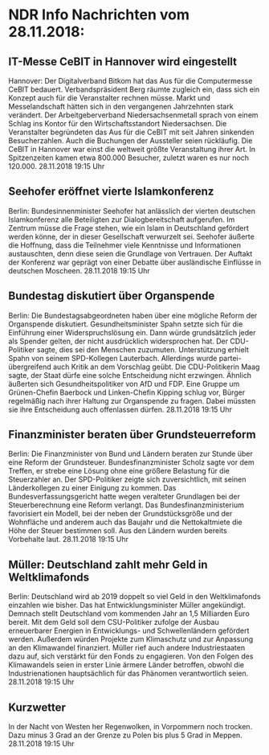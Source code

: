 # NDR Info Nachrichten vom 28.11.2018:


## IT-Messe CeBIT in Hannover wird eingestellt
Hannover:	Der Digitalverband Bitkom hat das Aus für die Computermesse CeBIT bedauert. Verbandspräsident Berg räumte zugleich ein, dass sich ein Konzept auch für die Veranstalter rechnen müsse. Markt und Messelandschaft hätten sich in den vergangenen Jahrzehnten stark verändert. Der Arbeitgeberverband Niedersachsenmetall sprach von einem Schlag ins Kontor für den Wirtschaftsstandort Niedersachsen. Die Veranstalter begründeten das Aus für die CeBIT mit seit Jahren sinkenden Besucherzahlen. Auch die Buchungen der Aussteller seien rückläufig. Die CeBIT in Hannover war einst die weltweit größte Veranstaltung ihrer Art. In Spitzenzeiten kamen etwa 800.000 Besucher, zuletzt waren es nur noch 120.000. 28.11.2018 19:15 Uhr 

## Seehofer eröffnet vierte Islamkonferenz
Berlin:	Bundesinnenminister Seehofer hat anlässlich der vierten deutschen Islamkonferenz alle Beteiligten zur Dialogbereitschaft aufgerufen. Im Zentrum müsse die Frage stehen, wie ein Islam in Deutschland gefördert werden könne, der in dieser Gesellschaft verwurzelt sei. Seehofer äußerte die Hoffnung, dass die Teilnehmer viele Kenntnisse und Informationen austauschten, denn diese seien die Grundlage von Vertrauen. Der Auftakt der Konferenz war geprägt von einer Debatte über ausländische Einflüsse in deutschen Moscheen. 28.11.2018 19:15 Uhr 

## Bundestag diskutiert über Organspende
Berlin: Die Bundestagsabgeordneten haben über eine mögliche Reform der Organspende diskutiert. Gesundheitsminister Spahn setzte sich für die Einführung einer Widerspruchslösung ein. Dann würde grundsätzlich jeder als Spender gelten, der nicht ausdrücklich widersprochen hat. Der CDU-Politiker sagte, dies sei den Menschen zuzumuten. Unterstützung erhielt Spahn von seinem SPD-Kollegen Lauterbach. Allerdings wurde partei-übergreifend auch Kritik an dem Vorschlag geübt. Die CDU-Politikerin Maag sagte, der Staat dürfe eine solche Entscheidung nicht erzwingen. Ähnlich äußerten sich Gesundheitspolitiker von AfD und FDP. Eine Gruppe um Grünen-Chefin Baerbock und Linken-Chefin Kipping schlug vor, Bürger regelmäßig nach ihrer Haltung zur Organspende zu fragen. Dabei müssten sie ihre Entscheidung auch offenlassen dürfen. 28.11.2018 19:15 Uhr 

## Finanzminister beraten über Grundsteuerreform
Berlin: Die Finanzminister von Bund und Ländern beraten zur Stunde über eine Reform der Grundsteuer. Bundesfinanzminister Scholz sagte vor dem Treffen, er strebe eine Lösung ohne eine größere Belastung für die Steuerzahler an. Der SPD-Politiker zeigte sich zuversichtlich, mit seinen Länderkollegen zu einer Einigung zu kommen. Das Bundesverfassungsgericht hatte wegen veralteter Grundlagen bei der Steuerberechnung eine Reform verlangt. Das Bundesfinanzministerium favorisiert ein Modell, bei der neben der Grundstücksgröße und der Wohnfläche und anderem auch das Baujahr und die Nettokaltmiete die Höhe der Steuer bestimmen soll. Aus den Ländern wurden bereits Vorbehalte laut. 28.11.2018 19:15 Uhr 

## Müller: Deutschland zahlt mehr Geld in Weltklimafonds
Berlin: Deutschland wird ab 2019 doppelt so viel Geld in den Weltklimafonds einzahlen wie bisher. Das hat Entwicklungsminister Müller angekündigt. Demnach stellt Deutschland vom kommenden Jahr an 1,5 Milliarden Euro bereit. Mit dem Geld soll dem CSU-Politiker zufolge der Ausbau erneuerbarer Energien in Entwicklungs- und Schwellenländern gefördert werden. Außerdem würden Projekte zum Klimaschutz und zur Anpassung an den Klimawandel finanziert. Müller rief auch andere Industriestaaten dazu auf, sich verstärkt für den Fonds zu engagieren. Von den Folgen des Klimawandels seien in erster Linie ärmere Länder betroffen, obwohl die Industrienationen hauptsächlich für das Phänomen verantwortlich seien. 28.11.2018 19:15 Uhr 

## Kurzwetter
In der Nacht von Westen her Regenwolken, in Vorpommern noch trocken. Dazu minus 3 Grad an der Grenze zu Polen bis plus 5 Grad in Meppen. 28.11.2018 19:15 Uhr 
